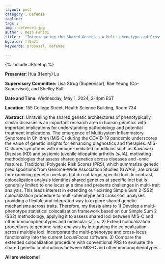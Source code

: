 ```yaml
---
layout: post
category : Defense
tagline: 
tags : 
img : defence4.jpg 
author : Reza Fahimi
title :  "Interrogating the Shared Genetics A Multi-phenotype and Cross-locus Colocalization Framework (Proposal Presentation)"
bgcolor: ff5a71
keywords: proposal, defense

---
```


{% include JB/setup %}


**Presenter**: Hua (Henry) Lu 

**Supervisory Committee:**  Lisa Strug (Supervisor), Rae Yeung (Co-Supervisor), and Shelley Bull

**Date and Time**:  Wednesday, May 1, 2024, 2-4pm EST

**Location**: 155 College Street, Health Science Building, Room 734





<!--more-->

**Abstract**: Unraveling the shared genetic architectures of phenotypically similar diseases is an important research area in human genetics with important implications for understanding pathobiology and potential treatment implications. The emergence of Multisystem Inflammatory Syndrome in Children (MIS-C) during the COVID-19 pandemic underscores the value of genetic insights for enhancing diagnostics and therapies. MIS-C shares symptoms with immune-mediated conditions such as Kawasaki Disease (KD) and systemic juvenile idiopathic arthritis (sJIA), motivating methodologies that assess shared genetics across diseases and -omic features. Traditional Polygenic Risk Scores (PRS), which summarize genetic predispositions from Genome-Wide Association Studies (GWAS), are crucial for examining genetic overlaps but do not target specific loci. In contrast, colocalization analysis identifies shared genetics at specific loci but is generally limited to one locus at a time and presents challenges in multi-trait analysis. This leads interest in extending our existing Simple Sum 2 (SS2) colocalization procedure to multi-phenotype and cross-loci analyses, providing a flexible and integrated way to explore shared genetic mechanisms across traits. Therefore, my thesis aims to 1) Develop a multi-phenotype statistical colocalization framework based on our Simple Sum 2 (SS2) methodology, applying it to assess shared loci between MIS-C and other immunophenotypes and molecular QTLs. 2) Extend colocalization procedures to genome-wide analysis by integrating the colocalization across multiple loci. Incorporate the multi-phenotype and cross-locus functionality into the current *LocusFocus* software. 3) Compare the extended colocalization procedure with conventional PRS to evaluate the shared genetic contributions between MIS-C and other immunophenotypes

**All are welcome!**
